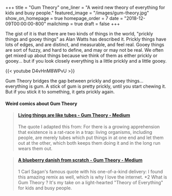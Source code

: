 +++
title = "Gum Theory"
one_liner = "A weird new theory of everything for kids and busy people."
featured_image = "/images/gum-theory.jpg"
show_on_homepage = true
homepage_order = 7
date = "2018-12-09T00:00:00-800"
mailchimp = true
draft = false
+++

The gist of it is that there are two kinds of things in the world, "prickly things and gooey things" as Alan Watts has described it. Prickly things have lots of edges, and are distinct, and measurable, and feel real. Gooey things are sort of fuzzy, and hard to define, and may or may not be real. We often get mixed up about things because we think of them as either prickly or gooey... but if you look closely everything is a little prickly and a little gooey. 

{{< youtube D4vHnM8WPvU >}}
<div class="clearfix"></div>

Gum Theory bridges the gap between prickly and gooey things... everything is gum. A stick of gum is pretty prickly, until you start chewing it. But if you stick it to something, it gets prickly again. 

#### Weird comics about Gum Theory

<blockquote class="embedly-card" data-card-key="5827e7f2248f44159fc84d9fe7b78845" data-card-controls="0" data-card-type="article" data-card-align="left"><h4><a href="https://medium.com/gum-theory/living-things-are-like-tubes-e51d73f6ca81">Living things are like tubes - Gum Theory - Medium</a></h4><p>The quote I adapted this from: For there is a growing apprehension that existence is a rat-race in a trap: living organisms, including people, are merely tubes which put things in at one end and let them out at the other, which both keeps them doing it and in the long run wears them out.</p></blockquote>
<script async src="//cdn.embedly.com/widgets/platform.js" charset="UTF-8"></script>

<blockquote class="embedly-card" data-card-key="5827e7f2248f44159fc84d9fe7b78845" data-card-controls="0" data-card-type="article" data-card-align="left"><h4><a href="https://medium.com/gum-theory/a-blueberry-danish-from-scratch-faec21271b4b">A blueberry danish from scratch - Gum Theory - Medium</a></h4><p>1 Carl Sagan's famous quote with his one-of-a-kind delivery: I found this amazing remix as well, which is why I love the internet. *2 What is Gum Theory ? It's my take on a light-hearted "Theory of Everything" for kids and busy people.</p></blockquote>
<script async src="//cdn.embedly.com/widgets/platform.js" charset="UTF-8"></script>

 
